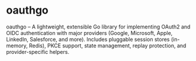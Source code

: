 # oauthgo
oauthgo – A lightweight, extensible Go library for implementing OAuth2 and OIDC authentication with major providers (Google, Microsoft, Apple, LinkedIn, Salesforce, and more). Includes pluggable session stores (in-memory, Redis), PKCE support, state management, replay protection, and provider-specific helpers.
